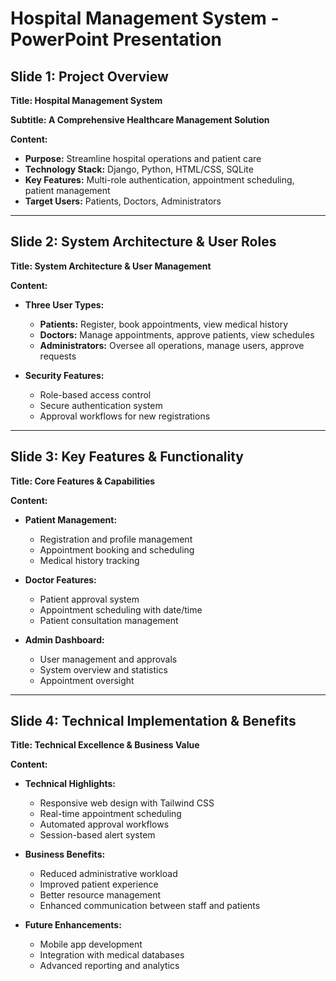 # Hospital Management System - PowerPoint Presentation

## Slide 1: Project Overview
**Title: Hospital Management System**

**Subtitle: A Comprehensive Healthcare Management Solution**

**Content:**
- **Purpose:** Streamline hospital operations and patient care
- **Technology Stack:** Django, Python, HTML/CSS, SQLite
- **Key Features:** Multi-role authentication, appointment scheduling, patient management
- **Target Users:** Patients, Doctors, Administrators

---

## Slide 2: System Architecture & User Roles
**Title: System Architecture & User Management**

**Content:**
- **Three User Types:**
  - **Patients:** Register, book appointments, view medical history
  - **Doctors:** Manage appointments, approve patients, view schedules
  - **Administrators:** Oversee all operations, manage users, approve requests

- **Security Features:**
  - Role-based access control
  - Secure authentication system
  - Approval workflows for new registrations

---

## Slide 3: Key Features & Functionality
**Title: Core Features & Capabilities**

**Content:**
- **Patient Management:**
  - Registration and profile management
  - Appointment booking and scheduling
  - Medical history tracking

- **Doctor Features:**
  - Patient approval system
  - Appointment scheduling with date/time
  - Patient consultation management

- **Admin Dashboard:**
  - User management and approvals
  - System overview and statistics
  - Appointment oversight

---

## Slide 4: Technical Implementation & Benefits
**Title: Technical Excellence & Business Value**

**Content:**
- **Technical Highlights:**
  - Responsive web design with Tailwind CSS
  - Real-time appointment scheduling
  - Automated approval workflows
  - Session-based alert system

- **Business Benefits:**
  - Reduced administrative workload
  - Improved patient experience
  - Better resource management
  - Enhanced communication between staff and patients

- **Future Enhancements:**
  - Mobile app development
  - Integration with medical databases
  - Advanced reporting and analytics